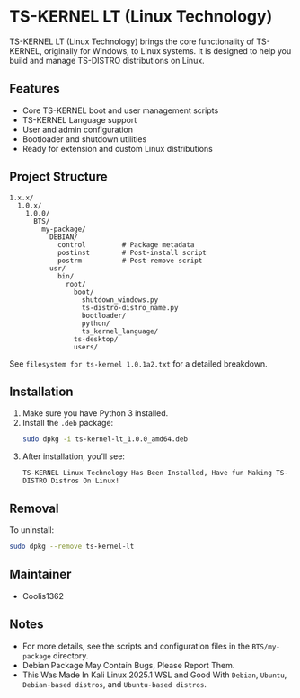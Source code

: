 
# TS-KERNEL LT (Linux Technology)

TS-KERNEL LT (Linux Technology) brings the core functionality of TS-KERNEL, originally for Windows, to Linux systems. It is designed to help you build and manage TS-DISTRO distributions on Linux.

## Features

- Core TS-KERNEL boot and user management scripts
- TS-KERNEL Language support
- User and admin configuration
- Bootloader and shutdown utilities
- Ready for extension and custom Linux distributions

## Project Structure

```plaintext
1.x.x/
  1.0.x/
    1.0.0/
      BTS/
        my-package/
          DEBIAN/
            control         # Package metadata
            postinst        # Post-install script
            postrm          # Post-remove script
          usr/
            bin/
              root/
                boot/
                  shutdown_windows.py
                  ts-distro-distro_name.py
                  bootloader/
                  python/
                  ts_kernel_language/
                ts-desktop/
                users/
```

See `filesystem for ts-kernel 1.0.1a2.txt` for a detailed breakdown.

## Installation

1. Make sure you have Python 3 installed.
2. Install the `.deb` package:
   ```bash
   sudo dpkg -i ts-kernel-lt_1.0.0_amd64.deb
   ```
3. After installation, you’ll see:
   ```
   TS-KERNEL Linux Technology Has Been Installed, Have fun Making TS-DISTRO Distros On Linux!
   ```

## Removal

To uninstall:
```bash
sudo dpkg --remove ts-kernel-lt
```

## Maintainer

- Coolis1362

## Notes

- For more details, see the scripts and configuration files in the `BTS/my-package` directory.
- Debian Package May Contain Bugs, Please Report Them.
- This Was Made In Kali Linux 2025.1 WSL and Good With `Debian`, `Ubuntu`, `Debian-based distros`, and `Ubuntu-based distros`.